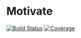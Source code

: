 # Motivate

[![Build Status](https://github.com/markus.trunschke@googlemail.com/Motivate.jl/actions/workflows/CI.yml/badge.svg?branch=master)](https://github.com/markus.trunschke@googlemail.com/Motivate.jl/actions/workflows/CI.yml?query=branch%3Amaster)
[![Coverage](https://codecov.io/gh/markus.trunschke@googlemail.com/Motivate.jl/branch/master/graph/badge.svg)](https://codecov.io/gh/markus.trunschke@googlemail.com/Motivate.jl)
